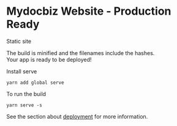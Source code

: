 # Mydocbiz Website - Production Ready
 Static site

The build is minified and the filenames include the hashes.\
Your app is ready to be deployed!

Install serve
```
yarn add global serve
```
To run the build
```
yarn serve -s
```

See the section about [deployment](https://facebook.github.io/create-react-app/docs/deployment) for more information.
